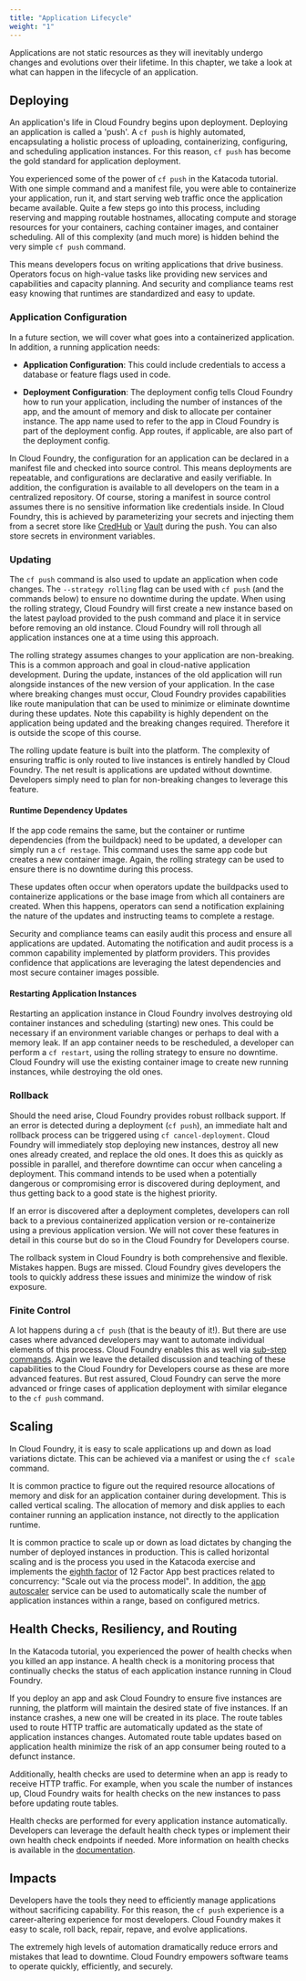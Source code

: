 ```yaml
---
title: "Application Lifecycle"
weight: "1"
---
```


Applications are not static resources as they will inevitably undergo changes and evolutions over their lifetime. In this chapter, we take a look at what can happen in the lifecycle of an application.

## Deploying 

An application's life in Cloud Foundry begins upon deployment. Deploying an application is called a 'push'. A `cf push` is highly automated, encapsulating a holistic process of uploading, containerizing, configuring, and scheduling application instances. For this reason, `cf push` has become the gold standard for application deployment. 

You experienced some of the power of `cf push` in the Katacoda tutorial. With one simple command and a manifest file, you were able to containerize your application, run it, and start serving web traffic once the application became available. Quite a few steps go into this process, including reserving and mapping routable hostnames, allocating compute and storage resources for your containers, caching container images, and container scheduling. All of this complexity (and much more) is hidden behind the very simple `cf push` command.

This means developers focus on writing applications that drive business. Operators focus on high-value tasks like providing new services and capabilities and capacity planning. And security and compliance teams rest easy knowing that runtimes are standardized and easy to update.

### Application Configuration

In a future section, we will cover what goes into a containerized application. In addition, a running application needs:

- **Application Configuration**: This could include credentials to access a database or feature flags used in code.  

- **Deployment Configuration**: The deployment config tells Cloud Foundry how to run your application, including the number of instances of the app, and the amount of memory and disk to allocate per container instance. The app name used to refer to the app in Cloud Foundry is part of the deployment config. App routes, if applicable, are also part of the deployment config. 

In Cloud Foundry, the configuration for an application can be declared in a manifest file and checked into source control. This means deployments are repeatable, and configurations are declarative and easily verifiable. In addition, the configuration is available to all developers on the team in a centralized repository. Of course, storing a manifest in source control assumes there is no sensitive information like credentials inside. In Cloud Foundry, this is achieved by parameterizing your secrets and injecting them from a secret store like [CredHub](https://github.com/cloudfoundry-incubator/credhub) or [Vault](https://www.vaultproject.io/) during the push. You can also store secrets in environment variables. 

### Updating

The `cf push` command is also used to update an application when code changes. The `--strategy rolling` flag can be used with `cf push` (and the commands below) to ensure no downtime during the update. When using the rolling strategy, Cloud Foundry will first create a new instance based on the latest payload provided to the push command and place it in service before removing an old instance. Cloud Foundry will roll through all application instances one at a time using this approach. 

The rolling strategy assumes changes to your application are non-breaking. This is a common approach and goal in cloud-native application development. During the update, instances of the old application will run alongside instances of the new version of your application. In the case where breaking changes must occur, Cloud Foundry provides capabilities like route manipulation that can be used to minimize or eliminate downtime during these updates. Note this capability is highly dependent on the application being updated and the breaking changes required. Therefore it is outside the scope of this course.

The rolling update feature is built into the platform. The complexity of ensuring traffic is only routed to live instances is entirely handled by Cloud Foundry. The net result is applications are updated without downtime. Developers simply need to plan for non-breaking changes to leverage this feature.

#### Runtime Dependency Updates
 
If the app code remains the same, but the container or runtime dependencies (from the buildpack) need to be updated, a developer can simply run a `cf restage`. This command uses the same app code but creates a new container image. Again, the rolling strategy can be used to ensure there is no downtime during this process. 

These updates often occur when operators update the buildpacks used to containerize applications or the base image from which all containers are created. When this happens, operators can send a notification explaining the nature of the updates and instructing teams to complete a restage. 

Security and compliance teams can easily audit this process and ensure all applications are updated. Automating the notification and audit process is a common capability implemented by platform providers. This provides confidence that applications are leveraging the latest dependencies and most secure container images possible.

#### Restarting Application Instances

Restarting an application instance in Cloud Foundry involves destroying old container instances and scheduling (starting) new ones. This could be necessary if an environment variable changes or perhaps to deal with a memory leak. If an app container needs to be rescheduled, a developer can perform a `cf restart`, using the rolling strategy to ensure no downtime. Cloud Foundry will use the existing container image to create new running instances, while destroying the old ones.

### Rollback

Should the need arise, Cloud Foundry provides robust rollback support. If an error is detected during a deployment (`cf push`), an immediate halt and rollback process can be triggered using `cf cancel-deployment`. Cloud Foundry will immediately stop deploying new instances, destroy all new ones already created, and replace the old ones. It does this as quickly as possible in parallel, and therefore downtime can occur when canceling a deployment. This command intends to be used when a potentially dangerous or compromising error is discovered during deployment, and thus getting back to a good state is the highest priority. 

If an error is discovered after a deployment completes, developers can roll back to a previous containerized application version or re-containerize using a previous application version. We will not cover these features in detail in this course but do so in the Cloud Foundry for Developers course.

The rollback system in Cloud Foundry is both comprehensive and flexible. Mistakes happen. Bugs are missed. Cloud Foundry gives developers the tools to quickly address these issues and minimize the window of risk exposure. 

### Finite Control

A lot happens during a `cf push` (that is the beauty of it!). But there are use cases where advanced developers may want to automate individual elements of this process. Cloud Foundry enables this as well via [sub-step commands](https://docs.cloudfoundry.org/devguide/push-sub-commands.html). Again we leave the detailed discussion and teaching of these capabilities to the Cloud Foundry for Developers course as these are more advanced features. But rest assured, Cloud Foundry can serve the more advanced or fringe cases of application deployment with similar elegance to the `cf push` command.

## Scaling

In Cloud Foundry, it is easy to scale applications up and down as load variations dictate. This can be achieved via a manifest or using the `cf scale` command.

It is common practice to figure out the required resource allocations of memory and disk for an application container during development. This is called vertical scaling. The allocation of memory and disk applies to each container running an application instance, not directly to the application runtime. 

It is common practice to scale up or down as load dictates by changing the number of deployed instances in production. This is called horizontal scaling and is the process you used in the Katacoda exercise and implements the [eighth factor](https://12factor.net/concurrency) of 12 Factor App best practices related to concurrency: "Scale out via the process model". In addition, the [app autoscaler](https://github.com/cloudfoundry/app-autoscaler) service can be used to automatically scale the number of application instances within a range, based on configured metrics.

## Health Checks, Resiliency, and Routing

In the Katacoda tutorial, you experienced the power of health checks when you killed an app instance. A health check is a monitoring process that continually checks the status of each application instance running in Cloud Foundry.  

If you deploy an app and ask Cloud Foundry to ensure five instances are running, the platform will maintain the desired state of five instances. If an instance crashes, a new one will be created in its place. The route tables used to route HTTP traffic are automatically updated as the state of application instances changes. Automated route table updates based on application health minimize the risk of an app consumer being routed to a defunct instance.

Additionally, health checks are used to determine when an app is ready to receive HTTP traffic. For example, when you scale the number of instances up, Cloud Foundry waits for health checks on the new instances to pass before updating route tables.

Health checks are performed for every application instance automatically. Developers can leverage the default health check types or implement their own health check endpoints if needed. More information on health checks is available in the [documentation](https://docs.cloudfoundry.org/devguide/deploy-apps/healthchecks.html).


## Impacts

Developers have the tools they need to efficiently manage applications without sacrificing capability. For this reason, the `cf push` experience is a career-altering experience for most developers. Cloud Foundry makes it easy to scale, roll back, repair, repave, and evolve applications.

The extremely high levels of automation dramatically reduce errors and mistakes that lead to downtime. Cloud Foundry empowers software teams to operate quickly, efficiently, and securely.
